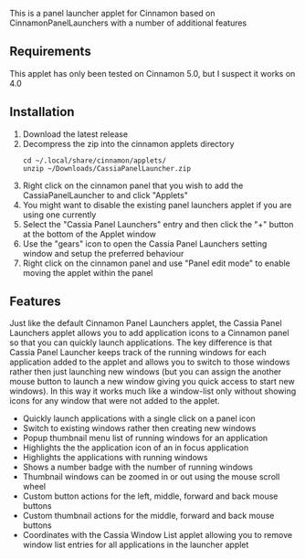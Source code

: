 This is a panel launcher applet for Cinnamon based on CinnamonPanelLaunchers with a number of additional features

## Requirements
This applet has only been tested on Cinnamon 5.0, but I suspect it works on 4.0

## Installation
1. Download the latest release
2. Decompress the zip into the cinnamon applets directory
    ```
    cd ~/.local/share/cinnamon/applets/
    unzip ~/Downloads/CassiaPanelLauncher.zip
    ```
3. Right click on the cinnamon panel that you wish to add the CassiaPanelLauncher to and click "Applets"
4. You might want to disable the existing panel launchers applet if you are using one currently
5. Select the "Cassia Panel Launchers" entry and then click the "+" button at the bottom of the Applet window
6. Use the "gears" icon to open the Cassia Panel Launchers setting window and setup the preferred behaviour
7. Right click on the cinnamon panel and use "Panel edit mode" to enable moving the applet within the panel

## Features
Just like the default Cinnamon Panel Launchers applet, the Cassia Panel Launchers applet allows you to add application icons to a
Cinnamon panel so that you can quickly launch applications. The key difference is that Cassia Panel Launcher keeps track of
the running windows for each application added to the applet and allows you to switch to those windows rather then just launching
new windows (but you can assign the another mouse button to launch a new window giving you quick access to start new windows). 
In this way it works much like a window-list only without showing icons for any window that were not added to the applet.

 * Quickly launch applications with a single click on a panel icon
 * Switch to existing windows rather then creating new windows
 * Popup thumbnail menu list of running windows for an application
 * Highlights the the application icon of an in focus application
 * Highlights the applications with running windows
 * Shows a number badge with the number of running windows
 * Thumbnail windows can be zoomed in or out using the mouse scroll wheel
 * Custom button actions for the left, middle, forward and back mouse buttons
 * Custom thumbnail actions for the middle, forward and back mouse buttons
 * Coordinates with the Cassia Window List applet allowing you to remove window list entries for all applications in the launcher applet


